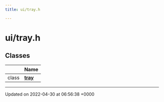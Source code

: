 ```yaml
---
title: ui/tray.h

---
```


# ui/tray.h



## Classes

|                | Name           |
| -------------- | -------------- |
| class | **[tray](Classes/classtray.md)**  |






-------------------------------

Updated on 2022-04-30 at 06:56:38 +0000
